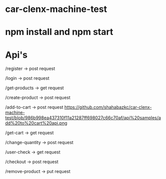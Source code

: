 # car-clenx-machine-test

# npm install and npm start

# Api's

/register -> post request


/login -> post request


/get-products -> get request

/create-product -> post request

/add-to-cart -> post request
https://github.com/shahabazkc/car-clenx-machine-test/blob/986b998ea437310f11a21287ff698027c66c70af/api%20samples/add%20to%20cart%20api.png

/get-cart -> get request

/change-quantity -> post request

/user-check -> get request

/checkout -> post request

/remove-product -> put request
